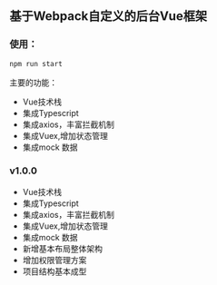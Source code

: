 ## 基于Webpack自定义的后台Vue框架

### 使用：
```js
npm run start
```
主要的功能：

* Vue技术栈
* 集成Typescript
* 集成axios，丰富拦截机制
* 集成Vuex,增加状态管理
* 集成mock 数据

### v1.0.0 
* Vue技术栈
* 集成Typescript
* 集成axios，丰富拦截机制
* 集成Vuex,增加状态管理
* 集成mock 数据
* 新增基本布局整体架构
* 增加权限管理方案
* 项目结构基本成型